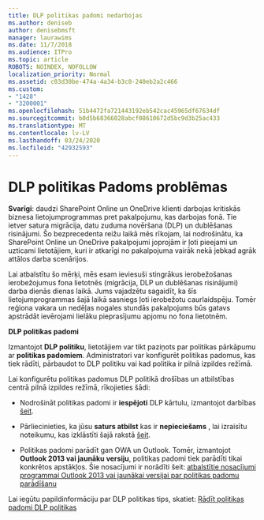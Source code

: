 ```yaml
---
title: DLP politikas padomi nedarbojas
ms.author: deniseb
author: denisebmsft
manager: laurawims
ms.date: 11/7/2018
ms.audience: ITPro
ms.topic: article
ROBOTS: NOINDEX, NOFOLLOW
localization_priority: Normal
ms.assetid: c03d30be-474a-4a34-b3c0-240eb2a2c466
ms.custom:
- "1428"
- "3200001"
ms.openlocfilehash: 51b4472fa721443192eb542cac45965df67634df
ms.sourcegitcommit: b0d5b68366028abcf08610672d5bc9d3b25ac433
ms.translationtype: MT
ms.contentlocale: lv-LV
ms.lasthandoff: 03/24/2020
ms.locfileid: "42932593"
---
```

# <a name="dlp-policy-tip-issues"></a>DLP politikas Padoms problēmas

**Svarīgi**: daudzi SharePoint Online un OneDrive klienti darbojas kritiskās biznesa lietojumprogrammas pret pakalpojumu, kas darbojas fonā. Tie ietver satura migrācija, datu zuduma novēršana (DLP) un dublēšanas risinājumi. Šo bezprecedenta reižu laikā mēs rīkojam, lai nodrošinātu, ka SharePoint Online un OneDrive pakalpojumi joprojām ir ļoti pieejami un uzticami lietotājiem, kuri ir atkarīgi no pakalpojuma vairāk nekā jebkad agrāk attālos darba scenārijos.

Lai atbalstītu šo mērķi, mēs esam ieviesuši stingrākus ierobežošanas ierobežojumus fona lietotnēs (migrācija, DLP un dublēšanas risinājumi) darba dienās dienas laikā. Jums vajadzētu sagaidīt, ka šīs lietojumprogrammas šajā laikā sasniegs ļoti ierobežotu caurlaidspēju. Tomēr reģiona vakara un nedēļas nogales stundās pakalpojums būs gatavs apstrādāt ievērojami lielāku pieprasījumu apjomu no fona lietotnēm.

**DLP politikas padomi**

Izmantojot **DLP politiku**, lietotājiem var tikt paziņots par politikas pārkāpumu ar **politikas padomiem**. Administratori var konfigurēt politikas padomus, kas tiek rādīti, pārbaudot to DLP politiku vai kad politika ir pilnā izpildes režīmā.
  
Lai konfigurētu politikas padomus DLP politikā drošības un atbilstības centrā pilnā izpildes režīmā, rīkojieties šādi:
  
- Nodrošināt politikas padomi ir **iespējoti** DLP kārtulu, izmantojot darbības [šeit](https://docs.microsoft.com/office365/securitycompliance/use-notifications-and-policy-tips).

- Pārliecinieties, ka jūsu **saturs atbilst** kas ir **nepieciešams** , lai izraisītu noteikumu, kas izklāstīti šajā rakstā [šeit](https://docs.microsoft.com/office365/securitycompliance/what-the-sensitive-information-types-look-for).

- Politikas padomi parādīt gan OWA un Outlook. Tomēr, izmantojot **Outlook 2013 vai jaunāku versiju**, politikas padomi tiek parādīti tikai konkrētos apstākļos. Šie nosacījumi ir norādīti šeit: [atbalstītie nosacījumi programmai Outlook 2013 vai jaunākai versijai par politikas padomu parādīšanu](https://docs.microsoft.com/office365/securitycompliance/use-notifications-and-policy-tips#outlook-2013-and-later-supports-showing-policy-tips-for-only-some-conditions)

Lai iegūtu papildinformāciju par DLP politikas tips, skatiet: [Rādīt politikas padomi DLP politikas](https://docs.microsoft.com/office365/securitycompliance/use-notifications-and-policy-tips)
  